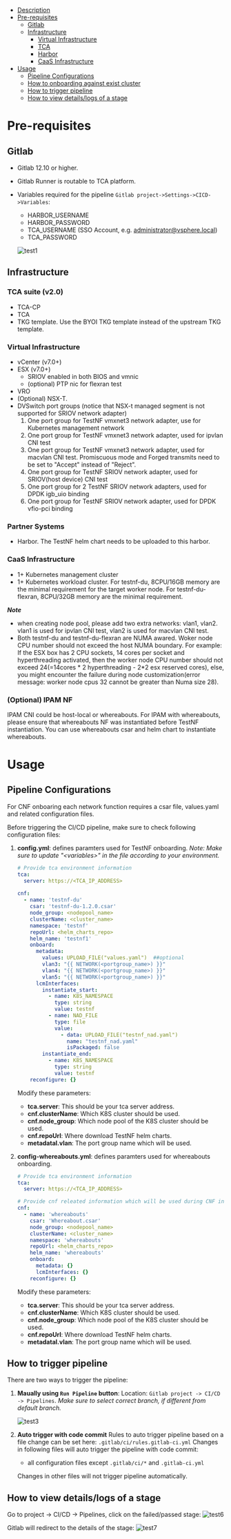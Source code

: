 - [Description](#description)
- [Pre-requisites](#pre-requisites)
  - [Gitlab](#gitlab)
  - [Infrastructure](#infrastructure)
    - [Virtual Infrastructure](#virtual-infrastructure)
    - [TCA](#tca-suite-v19)
    - [Harbor](#partner-systems)
    - [CaaS Infrastructure](#caas-infrastructure)
- [Usage](#usage)
  - [Pipeline Configurations](#pipeline-configurations)
  - [How to onboarding against exist cluster](#how-to-onboarding-against-exist-cluster)
  - [How to trigger pipeline](#how-to-trigger-pipeline)
  - [How to view details/logs of a stage](#how-to-view-detailslogs-of-a-stage)

# Pre-requisites

## Gitlab

- Gitlab 12.10 or higher.
- Gitlab Runner is routable to TCA platform.
- Variables required for the pipeline `Gitlab project->Settings->CICD->Variables`:
  - HARBOR_USERNAME
  - HARBOR_PASSWORD
  - TCA_USERNAME (SSO Account, e.g. administrator@vsphere.local)
  - TCA_PASSWORD

  ![test1](doc/gitlab-variables.png)

## Infrastructure

  ### TCA suite (v2.0)
  -  TCA-CP
  -  TCA
  -  TKG template. Use the BYOI TKG template instead of the upstream TKG template.
  ### Virtual Infrastructure
  - vCenter (v7.0+)
  - ESX (v7.0+)
    - SRIOV enabled in both BIOS and vmnic
    - (optional) PTP nic for flexran test
  - VRO
  - (Optional) NSX-T.
  - DVSwitch port groups (notice that NSX-t managed segment is not supported for SRIOV network adapter)
    1. One port group for TestNF vmxnet3 network adapter, use for Kubernetes management network
    2. One port group for TestNF vmxnet3 network adapter, used for ipvlan CNI test
    3. One port group for TestNF vmxnet3 network adapter, used for macvlan CNI test. Promiscuous mode and Forged transmits need to be set to "Accept" instead of "Reject".
    4. One port group for TestNF SRIOV network adapter, used for SRIOV(host device) CNI test
    5. One port group for 2 TestNF SRIOV network adapters, used for DPDK igb_uio binding
    6. One port group for TestNF SRIOV network adapter, used for DPDK vfio-pci binding
  ### Partner Systems
  - Harbor. The TestNF helm chart needs to be uploaded to this harbor.
  ### CaaS Infrastructure
  -  1+ Kubernetes management cluster
  -  1+ Kubernetes workload cluster. For testnf-du, 8CPU/16GB memory are the minimal requirement for the target worker node. For testnf-du-flexran, 8CPU/32GB memory are the minimal requirement.

  ***Note***
  - when creating node pool, please add two extra networks: vlan1, vlan2. vlan1 is used for ipvlan CNI test, vlan2 is used for macvlan CNI test.
  - Both testnf-du and testnf-du-flexran are NUMA awared. Woker node CPU number should not exceed the host NUMA boundary. For example: If the ESX box has 2 CPU sockets, 14 cores per socket and hyperthreading activated, then the worker node CPU number should not exceed 24(=14cores * 2 hyperthreading - 2*2 esx reserved cores), else, you might encounter the failure during node customization(error message: worker node cpus 32 cannot be greater than Numa size 28).
  ### (Optional) IPAM NF
  IPAM CNI could be host-local or whereabouts. For IPAM with whereabouts, please ensure that whereabouts NF was instantiated before TestNF instantiation. You can use whereabouts csar and helm chart to instantiate whereabouts.

# Usage

## Pipeline Configurations

For CNF onboaring each network function requires a csar file, values.yaml and related configuration files. 

Before triggering the CI/CD pipeline, make sure to check following configuration files:

1. **config.yml**: defines paramters used for TestNF onboarding.
   *Note: Make sure to update "\<variables\>" in the file according to your environment.*

    ```yml
    # Provide tca environment information
    tca:
      server: https://<TCA_IP_ADDRESS>
      
    cnf:
      - name: 'testnf-du'
        csar: 'testnf-du-1.2.0.csar'
        node_group: <nodepool_name>
        clusterName: <cluster_name>
        namespace: 'testnf'
        repoUrl: <helm_charts_repo>
        helm_name: 'testnf1'
        onboard:
          metadata:
            values: UPLOAD_FILE("values.yaml")  ##optional
            vlan3: "{{ NETWORK(<portgroup_name>) }}"
            vlan4: "{{ NETWORK(<portgroup_name>) }}"
            vlan5: "{{ NETWORK(<portgroup_name>) }}"
          lcmInterfaces:
            instantiate_start:
              - name: K8S_NAMESPACE
                type: string
                value: testnf
              - name: NAD_FILE
                type: file
                value:
                  - data: UPLOAD_FILE("testnf_nad.yaml")
                    name: "testnf_nad.yaml"
                    isPackaged: false
            instantiate_end:
              - name: K8S_NAMESPACE
                type: string
                value: testnf
        reconfigure: {}
    ```
    Modify these parameters:
    - **tca.server**: This should be your tca server address.
    - **cnf.clusterName**: Which K8S cluster should be used.
    - **cnf.node_group**: Which node pool of the K8S cluster should be used.
    - **cnf.repoUrl**: Where download TestNF helm charts.
    - **metadatal.vlan**: The port group name which will be used.

2. **config-whereabouts.yml**: defines paramters used for whereabouts onboarding.
    ```yml
    # Provide tca environment information
    tca:
      server: https://<TCA_IP_ADDRESS>
 
    # Provide cnf releated information which will be used during CNF instantiating.
    cnf:
      - name: 'whereabouts'
        csar: 'Whereabout.csar'
        node_group: <nodepool_name>
        clusterName: <cluster_name>
        namespace: 'whereabouts'
        repoUrl: <helm_charts_repo>
        helm_name: 'whereabouts'
        onboard:
          metadata: {}
          lcmInterfaces: {}
        reconfigure: {}
    ```
    
    Modify these parameters:
    - **tca.server**: This should be your tca server address.
    - **cnf.clusterName**: Which K8S cluster should be used.
    - **cnf.node_group**: Which node pool of the K8S cluster should be used.
    - **cnf.repoUrl**: Where download TestNF helm charts.
    - **metadatal.vlan**: The port group name which will be used.

## How to trigger pipeline

There are two ways to trigger the pipeline:

1. **Maually using `Run Pipeline` button**:
   Location:  `Gitlab project -> CI/CD -> Pipelines`.
   *Make sure to select correct branch, if different from default branch.*

    ![test3](doc/run_pipeline1.png)

2. **Auto trigger with code commit**
   Rules to auto trigger pipeline based on a file change can be set here: `.gitlab/ci/rules.gitlab-ci.yml`
   Changes in following files will auto trigger the pipeline with code commit:

      - all configuration files except `.gitlab/ci/*` and `.gitlab-ci.yml`

   Changes in other files will not trigger pipeline automatically. 

## How to view details/logs of a stage

Go to project -> CI/CD -> Pipelines, click on the failed/passed stage:
![test6](doc/check-pipeline.png)

Gitlab will redirect to the details of the stage:
![test7](doc/check-job.png)
